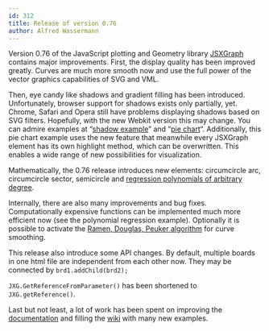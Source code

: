```yaml
---
id: 312
title: Release of version 0.76
author: Alfred Wassermann
---
```

Version 0.76 of the JavaScript plotting and Geometry library [JSXGraph](http://jsxgraph.org) contains major improvements. First, the display quality has been improved greatly. Curves are much more smooth now and use the full power of the vector graphics capabilities of SVG and VML. 

Then, eye candy like shadows and gradient filling has been introduced. Unfortunately, browser support for shadows exists only partially, yet. Chrome, Safari and Opera still have problems displaying shadows based on SVG filters. Hopefully, with the new Webkit version this may change. You can admire examples at &#8220;[shadow example](http://jsxgraph.uni-bayreuth.de/wiki/index.php/Shadows)&#8221; and &#8220;[pie chart](http://jsxgraph.uni-bayreuth.de/wiki/index.php/Pie_chart)&#8220;. Additionally, this pie chart example uses the new feature that meanwhile every JSXGraph element has its own highlight method, which can be overwritten. This enables a wide range of new possibilities for visualization. 

Mathematically, the 0.76 release introduces new elements: circumcircle arc, circumcircle sector, semicircle and [regression polynomials of arbitrary degree](http://jsxgraph.uni-bayreuth.de/wiki/index.php/Polynomial_regression_II).

Internally, there are also many improvements and bug fixes. Computationally expensive functions can be implemented much more efficient now (see the polynomial regression example). Optionally it is possible to activate the [Ramen, Douglas, Peuker algorithm](http://en.wikipedia.org/wiki/Ramer-Douglas-Peucker_algorithm) for curve smoothing.

This release also introduce some API changes. By default, multiple boards in one html file are independent from each other now. They may be connected by `brd1.addChild(brd2);`
  
`JXG.GetReferenceFromParameter()` has been shortened to `JXG.getReference()`.

Last but not least, a lot of work has been spent on improving the [documentation](http://jsxgraph.uni-bayreuth.de/docs/index.html) and filling the [wiki](http://jsxgraph.uni-bayreuth.de/wiki/index.php/Category:Examples) with many new examples.